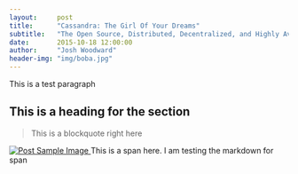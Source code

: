 ```yaml
---
layout:     post
title:      "Cassandra: The Girl Of Your Dreams"
subtitle:   "The Open Source, Distributed, Decentralized, and Highly Available NoSQL datastore."
date:       2015-10-18 12:00:00
author:     "Josh Woodward"
header-img: "img/boba.jpg"
---
```


<p>This is a test paragraph</p>

<h2 class="section_heading">This is a heading for the section</h2>

<blockquote>This is a blockquote right here</blockquote>

<a href="#">
    <img src="{{ site.baseurl }}/img/post-sample-image.jpg" alt="Post Sample Image">
</a>
<span class="caption text-muted">This is a span here. I am testing the markdown for span</span>